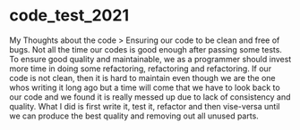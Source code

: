# code_test_2021

My Thoughts about the code
    > Ensuring our code to be clean and free of bugs. Not all the time our codes is good enough after passing some tests. To ensure good quality and
      maintainable, we as a programmer should invest more time in doing some refactoring, refactoring and refactoring. If our code is not clean, then it is hard
      to maintain even though we are the one whos writing it long ago but a time will come that we have to look back to our code and we found it is really messed up due to
      lack of consistency and quality. What I did is first write it, test it, refactor and then vise-versa until we can produce the best quality and removing out all unused parts.